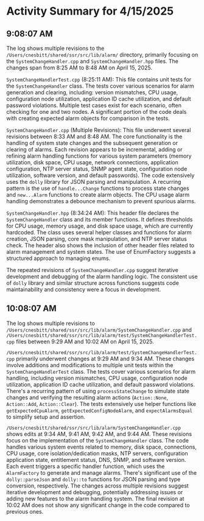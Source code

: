 # Activity Summary for 4/15/2025

## 9:08:07 AM
The log shows multiple revisions to the `/Users/cnesbitt/shared/ssr/src/lib/alarm/` directory, primarily focusing on the `SystemChangeHandler.cpp` and `SystemChangeHandler.hpp` files.  The changes span from 8:25 AM to 8:48 AM on April 15, 2025.

`SystemChangeHandlerTest.cpp` (8:25:11 AM): This file contains unit tests for the `SystemChangeHandler` class.  The tests cover various scenarios for alarm generation and clearing, including: version mismatches, CPU usage, configuration node utilization, application ID cache utilization, and default password violations.  Multiple test cases exist for each scenario, often checking for one and two nodes.  A significant portion of the code deals with creating expected alarm objects for comparison in the tests.

`SystemChangeHandler.cpp` (Multiple Revisions): This file underwent several revisions between 8:33 AM and 8:48 AM.  The core functionality is the handling of system state changes and the subsequent generation or clearing of alarms.  Each revision appears to be incremental, adding or refining alarm handling functions for various system parameters (memory utilization, disk space, CPU usage, network connections, application configuration, NTP server status, SNMP agent state, configuration node utilization, software version, and default passwords).  The code extensively uses the `dolly` library for JSON parsing and manipulation.  A recurring pattern is the use of `handle...Change` functions to process state changes and `new...Alarm` functions to create alarm objects.  The CPU usage alarm handling demonstrates a debounce mechanism to prevent spurious alarms.

`SystemChangeHandler.hpp` (8:34:24 AM): This header file declares the `SystemChangeHandler` class and its member functions. It defines thresholds for CPU usage, memory usage, and disk space usage, which are currently hardcoded.  The class uses several helper classes and functions for alarm creation, JSON parsing, core mask manipulation, and NTP server status check.  The header also shows the inclusion of other header files related to alarm management and system states.  The use of EnumFactory suggests a structured approach to managing enums.

The repeated revisions of `SystemChangeHandler.cpp` suggest iterative development and debugging of the alarm handling logic. The consistent use of `dolly` library and similar structure across functions suggests code maintainability and consistency were a focus in development.


## 10:08:07 AM
The log shows multiple revisions to `/Users/cnesbitt/shared/ssr/src/lib/alarm/SystemChangeHandler.cpp` and `/Users/cnesbitt/shared/ssr/src/lib/alarm/test/SystemChangeHandlerTest.cpp` files between 9:29 AM and 10:02 AM on April 15, 2025.

`/Users/cnesbitt/shared/ssr/src/lib/alarm/test/SystemChangeHandlerTest.cpp`  primarily underwent changes at 9:29 AM and 9:34 AM. These changes involve additions and modifications to multiple unit tests within the `SystemChangeHandlerTest` class. The tests cover various scenarios for alarm handling, including version mismatches, CPU usage, configuration node utilization, application ID cache utilization, and default password violations.  There's a recurring pattern of using `processStateChange` to simulate state changes and verifying the resulting alarm actions (`Action::None`, `Action::Add`, `Action::Clear`).  The tests extensively use helper functions like `getExpectedCpuAlarm`, `getExpectedConfigNodeAlarm`, and `expectAlarmsEqual` to simplify setup and assertion.

`/Users/cnesbitt/shared/ssr/src/lib/alarm/SystemChangeHandler.cpp`  shows edits at 9:34 AM, 9:41 AM, 9:42 AM, and 9:44 AM.  These revisions focus on the implementation of the `SystemChangeHandler` class. The code handles various system events related to memory, disk space, connections, CPU usage, core isolation/dedication masks, NTP servers, configuration application state, entitlement status, DNS, SNMP, and software version.  Each event triggers a specific handler function, which uses the `AlarmFactory` to generate and manage alarms.  There's significant use of the `dolly::parseJson` and `dolly::to` functions for JSON parsing and type conversion, respectively. The changes across multiple revisions suggest iterative development and debugging, potentially addressing issues or adding new features to the alarm handling system. The final revision at 10:02 AM does not show any significant change in the code compared to previous ones.
